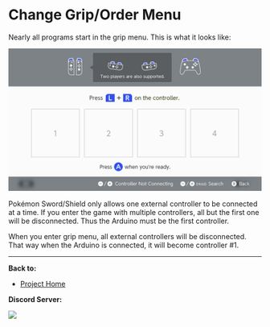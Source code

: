 # Change Grip/Order Menu

Nearly all programs start in the grip menu. This is what it looks like:

![](images/grip-menu.jpg)

Pokémon Sword/Shield only allows one external controller to be connected at a time. If you enter the game with multiple controllers, all but the first one will be disconnected. Thus the Arduino must be the first controller.

When you enter grip menu, all external controllers will be disconnected. That way when the Arduino is connected, it will become controller #1.



<hr>

**Back to:**
- [Project Home](/README.md)

**Discord Server:** 

[<img src="https://canary.discordapp.com/api/guilds/695809740428673034/widget.png?style=banner2">](https://discord.gg/cQ4gWxN)
